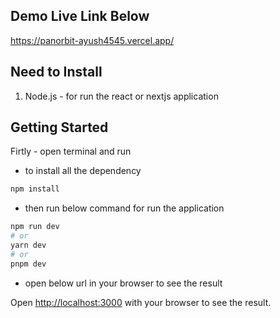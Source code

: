## Demo Live Link Below

https://panorbit-ayush4545.vercel.app/

## Need to Install
1. Node.js - for run the react or nextjs application

## Getting Started

Firtly - open terminal and run 

- to install all the dependency
```bash
npm install 
```

- then run below command for run the application

```bash
npm run dev
# or
yarn dev
# or
pnpm dev
```

- open below url in your browser to see the result

Open [http://localhost:3000](http://localhost:3000) with your browser to see the result.



